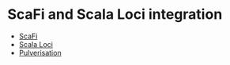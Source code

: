 # ScaFi and Scala Loci integration
- [ScaFi](https://scafi.github.io/)
- [Scala Loci](https://scala-loci.github.io/#getting-started)
- [Pulverisation](https://doi.org/10.3390/fi12110203)